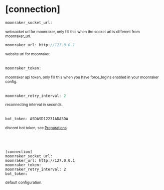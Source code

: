 # [connection]

```c
moonraker_socket_url:
```
<small>websocket url for moonraker, only fill this when the socket url is different from moonraker_url.</small>
<br>  
```c
moonraker_url: http://127.0.0.1
```
<small>website url for moonraker.</small>  
<br>
```c
moonraker_token:
```
<small>moonraker api token, only fill this when you have force_logins enabled in your moonraker config.</small>  
<br>
```c
moonraker_retry_interval: 2
```
<small>reconnecting interval in seconds.</small>  
<br>
```c
bot_token: ASDASD12231ADASDA
```
<small>discord bot token, see [Preparations](/mooncord/install/#create-discord-application).</small>

<br><br>
```console
[connection]
moonraker_socket_url:
moonraker_url: http://127.0.0.1
moonraker_token:
moonraker_retry_interval: 2
bot_token:
```
<small>default configuration.</small>